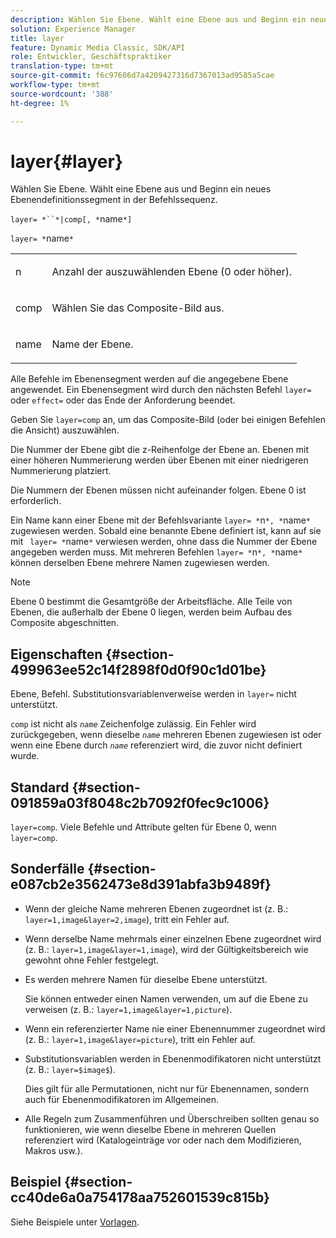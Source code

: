 ```yaml
---
description: Wählen Sie Ebene. Wählt eine Ebene aus und Beginn ein neues Ebenendefinitionssegment in der Befehlssequenz.
solution: Experience Manager
title: layer
feature: Dynamic Media Classic, SDK/API
role: Entwickler, Geschäftspraktiker
translation-type: tm+mt
source-git-commit: f6c97606d7a4209427316d7367013ad9585a5cae
workflow-type: tm+mt
source-wordcount: '388'
ht-degree: 1%

---
```



# layer{#layer}

Wählen Sie Ebene. Wählt eine Ebene aus und Beginn ein neues Ebenendefinitionssegment in der Befehlssequenz.

`layer= *``*|comp[, *`name`*]`

`layer= *`name`*`

<table id="simpletable_22DE3365A6454949B0D30C6D7110476E"> 
 <tr class="strow"> 
  <td class="stentry"> <p><span class="codeph"> <span class="varname"> n</span></span> </p></td> 
  <td class="stentry"> <p>Anzahl der auszuwählenden Ebene (0 oder höher). </p></td> 
 </tr> 
 <tr class="strow"> 
  <td class="stentry"> <p><span class="codeph"> comp</span> </p></td> 
  <td class="stentry"> <p>Wählen Sie das Composite-Bild aus. </p></td> 
 </tr> 
 <tr class="strow"> 
  <td class="stentry"> <p><span class="codeph"> <span class="varname"> name</span></span> </p></td> 
  <td class="stentry"> <p>Name der Ebene. </p></td> 
 </tr> 
</table>

Alle Befehle im Ebenensegment werden auf die angegebene Ebene angewendet. Ein Ebenensegment wird durch den nächsten Befehl `layer=` oder `effect=` oder das Ende der Anforderung beendet.

Geben Sie `layer=comp` an, um das Composite-Bild (oder bei einigen Befehlen die Ansicht) auszuwählen.

Die Nummer der Ebene gibt die z-Reihenfolge der Ebene an. Ebenen mit einer höheren Nummerierung werden über Ebenen mit einer niedrigeren Nummerierung platziert.

Die Nummern der Ebenen müssen nicht aufeinander folgen. Ebene 0 ist erforderlich.

Ein Name kann einer Ebene mit der Befehlsvariante `layer= *`n`*, *`name`*` zugewiesen werden. Sobald eine benannte Ebene definiert ist, kann auf sie mit ` layer= *`name`*` verwiesen werden, ohne dass die Nummer der Ebene angegeben werden muss. Mit mehreren Befehlen `layer= *`n`*, *`name`*` können derselben Ebene mehrere Namen zugewiesen werden.

>[!NOTE]
>
>Ebene 0 bestimmt die Gesamtgröße der Arbeitsfläche. Alle Teile von Ebenen, die außerhalb der Ebene 0 liegen, werden beim Aufbau des Composite abgeschnitten.

## Eigenschaften {#section-499963ee52c14f2898f0d0f90c1d01be}

Ebene, Befehl. Substitutionsvariablenverweise werden in `layer=` nicht unterstützt.

`comp` ist nicht als  *`name`* Zeichenfolge zulässig. Ein Fehler wird zurückgegeben, wenn dieselbe *`name`* mehreren Ebenen zugewiesen ist oder wenn eine Ebene durch *`name`* referenziert wird, die zuvor nicht definiert wurde.

## Standard {#section-091859a03f8048c2b7092f0fec9c1006}

`layer=comp`. Viele Befehle und Attribute gelten für Ebene 0, wenn `layer=comp`.

## Sonderfälle {#section-e087cb2e3562473e8d391abfa3b9489f}

* Wenn der gleiche Name mehreren Ebenen zugeordnet ist (z. B.: `layer=1,image&layer=2,image`), tritt ein Fehler auf.
* Wenn derselbe Name mehrmals einer einzelnen Ebene zugeordnet wird (z. B.: `layer=1,image&layer=1,image`), wird der Gültigkeitsbereich wie gewohnt ohne Fehler festgelegt.
* Es werden mehrere Namen für dieselbe Ebene unterstützt.

   Sie können entweder einen Namen verwenden, um auf die Ebene zu verweisen (z. B.: `layer=1,image&layer=1,picture`).
* Wenn ein referenzierter Name nie einer Ebenennummer zugeordnet wird (z. B.: `layer=1,image&layer=picture`), tritt ein Fehler auf.
* Substitutionsvariablen werden in Ebenenmodifikatoren nicht unterstützt (z. B.: `layer=$image$`).

   Dies gilt für alle Permutationen, nicht nur für Ebenennamen, sondern auch für Ebenenmodifikatoren im Allgemeinen.

* Alle Regeln zum Zusammenführen und Überschreiben sollten genau so funktionieren, wie wenn dieselbe Ebene in mehreren Quellen referenziert wird (Katalogeinträge vor oder nach dem Modifizieren, Makros usw.).

## Beispiel {#section-cc40de6a0a754178aa752601539c815b}

Siehe Beispiele unter [Vorlagen](../../../../../is-api/http-ref/image-serving-api-ref/c-http-protocol-reference/c-templates/c-templates.md#concept-3cd2d2adae0e41b2979b9640244d4d3e).
